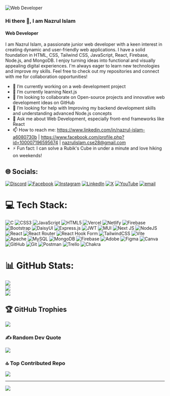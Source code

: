 ![Web Developer](https://i.ibb.co/xjyQbBD/Cover-Image.jpg)
### Hi there 👋, I am Nazrul Islam
#### Web Developer
I am Nazrul Islam, a passionate junior web developer with a keen interest in creating dynamic and user-friendly web applications. I have a solid foundation in HTML, CSS, Tailwind CSS, JavaScript, React, Firebase, Node.js, and MongoDB. I enjoy turning ideas into functional and visually appealing digital experiences. I'm always eager to learn new technologies and improve my skills. Feel free to check out my repositories and connect with me for collaboration opportunities!

- 🔭 I’m currently working on a web development project
- 🌱 I’m currently learning Next.js
- 👯 I’m looking to collaborate on Open-source projects and innovative web development ideas on GitHub 
- 🤔 I’m looking for help with Improving my backend development skills and understanding advanced Node.js concepts 
- 💬 Ask me about Web Development, especially front-end frameworks like React 
- 📫 How to reach me: https://www.linkedin.com/in/nazrul-islam-a6080730b | https://www.facebook.com/profile.php?id=100007196595674 | nazrulislam.cse28@gmail.com 
- ⚡ Fun fact: I can solve a Rubik's Cube in under a minute and love hiking on weekends!


## 🌐 Socials:
[![Discord](https://img.shields.io/badge/Discord-%237289DA.svg?logo=discord&logoColor=white)](https://discord.gg/https://discord.com/users/1283847725464686592) [![Facebook](https://img.shields.io/badge/Facebook-%231877F2.svg?logo=Facebook&logoColor=white)](https://facebook.com/https://www.facebook.com/profile.php?id=100007196595674) [![Instagram](https://img.shields.io/badge/Instagram-%23E4405F.svg?logo=Instagram&logoColor=white)](https://instagram.com/https://www.instagram.com/mdnazrulmarine) [![LinkedIn](https://img.shields.io/badge/LinkedIn-%230077B5.svg?logo=linkedin&logoColor=white)](https://linkedin.com/in/https://www.linkedin.com/in/nazrul-islam-a6080730b) [![X](https://img.shields.io/badge/X-black.svg?logo=X&logoColor=white)](https://x.com/https://x.com/Nazrul211002144) [![YouTube](https://img.shields.io/badge/YouTube-%23FF0000.svg?logo=YouTube&logoColor=white)](https://youtube.com/@https://www.youtube.com/@GKWORLD-kw1zv) [![email](https://img.shields.io/badge/Email-D14836?logo=gmail&logoColor=white)](mailto:nazrulislam.cse28@gmail.com) 

# 💻 Tech Stack:
![C](https://img.shields.io/badge/c-%2300599C.svg?style=for-the-badge&logo=c&logoColor=white) ![CSS3](https://img.shields.io/badge/css3-%231572B6.svg?style=for-the-badge&logo=css3&logoColor=white) ![JavaScript](https://img.shields.io/badge/javascript-%23323330.svg?style=for-the-badge&logo=javascript&logoColor=%23F7DF1E) ![HTML5](https://img.shields.io/badge/html5-%23E34F26.svg?style=for-the-badge&logo=html5&logoColor=white) ![Vercel](https://img.shields.io/badge/vercel-%23000000.svg?style=for-the-badge&logo=vercel&logoColor=white) ![Netlify](https://img.shields.io/badge/netlify-%23000000.svg?style=for-the-badge&logo=netlify&logoColor=#00C7B7) ![Firebase](https://img.shields.io/badge/firebase-%23039BE5.svg?style=for-the-badge&logo=firebase) ![Bootstrap](https://img.shields.io/badge/bootstrap-%238511FA.svg?style=for-the-badge&logo=bootstrap&logoColor=white) ![DaisyUI](https://img.shields.io/badge/daisyui-5A0EF8?style=for-the-badge&logo=daisyui&logoColor=white) ![Express.js](https://img.shields.io/badge/express.js-%23404d59.svg?style=for-the-badge&logo=express&logoColor=%2361DAFB) ![JWT](https://img.shields.io/badge/JWT-black?style=for-the-badge&logo=JSON%20web%20tokens) ![MUI](https://img.shields.io/badge/MUI-%230081CB.svg?style=for-the-badge&logo=mui&logoColor=white) ![Next JS](https://img.shields.io/badge/Next-black?style=for-the-badge&logo=next.js&logoColor=white) ![NodeJS](https://img.shields.io/badge/node.js-6DA55F?style=for-the-badge&logo=node.js&logoColor=white) ![React](https://img.shields.io/badge/react-%2320232a.svg?style=for-the-badge&logo=react&logoColor=%2361DAFB) ![React Router](https://img.shields.io/badge/React_Router-CA4245?style=for-the-badge&logo=react-router&logoColor=white) ![React Hook Form](https://img.shields.io/badge/React%20Hook%20Form-%23EC5990.svg?style=for-the-badge&logo=reacthookform&logoColor=white) ![TailwindCSS](https://img.shields.io/badge/tailwindcss-%2338B2AC.svg?style=for-the-badge&logo=tailwind-css&logoColor=white) ![Vite](https://img.shields.io/badge/vite-%23646CFF.svg?style=for-the-badge&logo=vite&logoColor=white) ![Apache](https://img.shields.io/badge/apache-%23D42029.svg?style=for-the-badge&logo=apache&logoColor=white) ![MySQL](https://img.shields.io/badge/mysql-4479A1.svg?style=for-the-badge&logo=mysql&logoColor=white) ![MongoDB](https://img.shields.io/badge/MongoDB-%234ea94b.svg?style=for-the-badge&logo=mongodb&logoColor=white) ![Firebase](https://img.shields.io/badge/firebase-a08021?style=for-the-badge&logo=firebase&logoColor=ffcd34) ![Adobe](https://img.shields.io/badge/adobe-%23FF0000.svg?style=for-the-badge&logo=adobe&logoColor=white) ![Figma](https://img.shields.io/badge/figma-%23F24E1E.svg?style=for-the-badge&logo=figma&logoColor=white) ![Canva](https://img.shields.io/badge/Canva-%2300C4CC.svg?style=for-the-badge&logo=Canva&logoColor=white) ![GitHub](https://img.shields.io/badge/github-%23121011.svg?style=for-the-badge&logo=github&logoColor=white) ![Git](https://img.shields.io/badge/git-%23F05033.svg?style=for-the-badge&logo=git&logoColor=white) ![Postman](https://img.shields.io/badge/Postman-FF6C37?style=for-the-badge&logo=postman&logoColor=white) ![Trello](https://img.shields.io/badge/Trello-%23026AA7.svg?style=for-the-badge&logo=Trello&logoColor=white) ![Chakra](https://img.shields.io/badge/chakra-%234ED1C5.svg?style=for-the-badge&logo=chakraui&logoColor=white)
# 📊 GitHub Stats:
![](https://github-readme-stats.vercel.app/api?username=Nazrul144&theme=radical&hide_border=false&include_all_commits=false&count_private=false)<br/>
![](https://nirzak-streak-stats.vercel.app/?user=Nazrul144&theme=radical&hide_border=false)<br/>
![](https://github-readme-stats.vercel.app/api/top-langs/?username=Nazrul144&theme=radical&hide_border=false&include_all_commits=false&count_private=false&layout=compact)

## 🏆 GitHub Trophies
![](https://github-profile-trophy.vercel.app/?username=Nazrul144&theme=radical&no-frame=false&no-bg=true&margin-w=4)

### ✍️ Random Dev Quote
![](https://quotes-github-readme.vercel.app/api?type=horizontal&theme=radical)

### 🔝 Top Contributed Repo
![](https://github-contributor-stats.vercel.app/api?username=Nazrul144&limit=5&theme=dark&combine_all_yearly_contributions=true)

---
[![](https://visitcount.itsvg.in/api?id=Nazrul144&icon=0&color=7)](https://visitcount.itsvg.in)

<!-- Proudly created with GPRM ( https://gprm.itsvg.in ) -->





